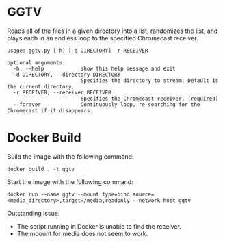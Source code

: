# GGTV

Reads all of the files in a given directory into a list, randomizes the list, and plays each in an endless loop to the specified Chromecast receiver.

```
usage: ggtv.py [-h] [-d DIRECTORY] -r RECEIVER

optional arguments:
  -h, --help            show this help message and exit
  -d DIRECTORY, --directory DIRECTORY
                        Specifies the directory to stream. Default is the current directory.
  -r RECEIVER, --receiver RECEIVER
                        Specifies the Chromecast receiver. (required)
  --forever             Continuously loop, re-searching for the Chromecast if it disappears.
```

# Docker Build

Build the image with the following command:
```
docker build . -t ggtv
```

Start the image with the following command:
```
docker run --name ggtv --mount type=bind,source=<media_directory>,target=/media,readonly --network host ggtv
```

Outstanding issue:
* The script running in Docker is unable to find the receiver.
* The moount for media does not seem to work.